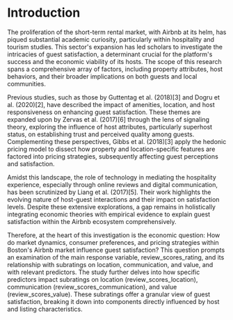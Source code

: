 # Introduction
The proliferation of the short-term rental market, with Airbnb at its helm, has piqued substantial academic curiosity, particularly within hospitality and tourism studies. This sector's expansion has led scholars to investigate the intricacies of guest satisfaction, a determinant crucial for the platform's success and the economic viability of its hosts. The scope of this research spans a comprehensive array of factors, including property attributes, host behaviors, and their broader implications on both guests and local communities.

Previous studies, such as those by Guttentag et al. (2018)[3] and Dogru et al. (2020)[2], have described the impact of amenities, location, and host responsiveness on enhancing guest satisfaction. These themes are expanded upon by Zervas et al. (2017)[6] through the lens of signaling theory, exploring the influence of host attributes, particularly superhost status, on establishing trust and perceived quality among guests. Complementing these perspectives, Gibbs et al. (2018)[3] apply the hedonic pricing model to dissect how property and location-specific features are factored into pricing strategies, subsequently affecting guest perceptions and satisfaction.

Amidst this landscape, the role of technology in mediating the hospitality experience, especially through online reviews and digital communication, has been scrutinized by Liang et al. (2017)[5]. Their work highlights the evolving nature of host-guest interactions and their impact on satisfaction levels. Despite these extensive explorations, a gap remains in holistically integrating economic theories with empirical evidence to explain guest satisfaction within the Airbnb ecosystem comprehensively. 

Therefore, at the heart of this investigation is the economic question: How do market dynamics, consumer preferences, and pricing strategies within Boston's Airbnb market influence guest satisfaction? This question prompts an examination of the main response variable, review_scores_rating, and its relationship with subratings on location, communication, and value, and with relevant predictors. The study further delves into how specific predictors impact subratings on location (review_scores_location), communication (review_scores_communication), and value (review_scores_value). These subratings offer a granular view of guest satisfaction, breaking it down into components directly influenced by host and listing characteristics.

